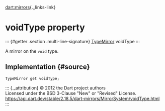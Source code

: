 [dart:mirrors](../../dart-mirrors/dart-mirrors-library){._links-link}

voidType property
=================

::: {#getter .section .multi-line-signature}
[TypeMirror](../typemirror-class) voidType
:::

A mirror on the `void` type.

Implementation {#source}
--------------

``` {.language-dart data-language="dart"}
TypeMirror get voidType;
```

::: {._attribution}
© 2012 the Dart project authors\
Licensed under the BSD 3-Clause \"New\" or \"Revised\" License.\
<https://api.dart.dev/stable/2.18.5/dart-mirrors/MirrorSystem/voidType.html>
:::
